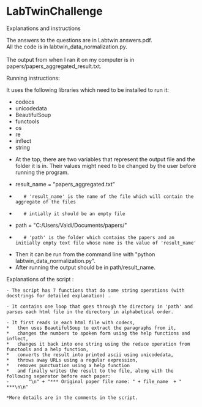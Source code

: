 # LabTwinChallenge


Explanations and instructions

The answers to the questions are in Labtwin answers.pdf. <br>
All the code is in labtwin_data_normalization.py. <br>
<br>
The output from when I ran it on my computer is in papers/papers_aggregated_result.txt.

Running instructions: 


It uses the following libraries which need to be installed to run it:
*	 codecs
*	 unicodedata 
*	BeautifulSoup
*	 functools
*	 os
*	 re 
*	 inflect 
*	 string 


-	At the top, there are two variables that represent the output file and the folder it is in. Their values might need to be changed by the user before running the program.

*	result_name = "papers_aggregated.txt"
		
*		 # 'result_name' is the name of the file which will contain the aggregate of the files 
*		 # intially it should be an empty file
	 
*	path = "C:/Users/Valdi/Documents/papers/"
*		 # 'path' is the folder which contains the papers and an initially empty text file whose name is the value of 'result_name'


- Then it can be run from the command line with "python labtwin_data_normalization.py".
- After running the output should be in path/result_name.
	
	
Explanations of the script : 

	- The script has 7 functions that do some string operations (with docstrings for detailed explanation) .
	
	- It contains one loop that goes through the directory in 'path' and parses each html file in the directory in alphabetical order. 
	
	- It first reads in each html file with codecs, 
	*	then uses BeautifulSoup to extract the paragraphs from it,
	*	changes the numbers to spoken form using the help functions and inflect, 
	*	changes it back into one string using the reduce operation from functools and a help function,
	*	converts the result into printed ascii using unicodedata,
	*	throws away URLs using a regular expression,
	*	removes punctuation using a help function
	*	and finally writes the result to the file, along with the following seperator before each paper:
	-		"\n" + "*** Original paper file name: " + file_name  + " ***\n\n"
	
	*More details are in the comments in the script. 
			
	
